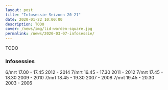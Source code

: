 ```yaml
---
layout: post
title: "Infosessie Seizoen 20-21"
date: 2020-01-22 10:00:00
description: TODO
cover: /news/img/lid-worden-square.jpg
permalink: /news/2020-03-07-infosessie/
---
```


TODO

### Infosessies

6/mrt	17.00 - 17.45	2012 - 2014
7/mrt	16.45 - 17.30	2011 - 2012
7/mrt	17.45 - 18.30	2009 - 2010
7/mrt	18.45 - 19.30	2007 - 2008
7/mrt	19.45 - 20.30	2003 - 2006
